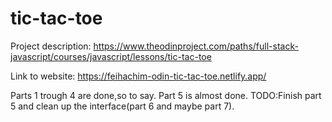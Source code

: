 # tic-tac-toe

Project description: https://www.theodinproject.com/paths/full-stack-javascript/courses/javascript/lessons/tic-tac-toe

Link to website: https://feihachim-odin-tic-tac-toe.netlify.app/

Parts 1 trough 4 are done,so to say.
Part 5 is almost done.
TODO:Finish part 5 and clean up the interface(part 6 and maybe part 7).
